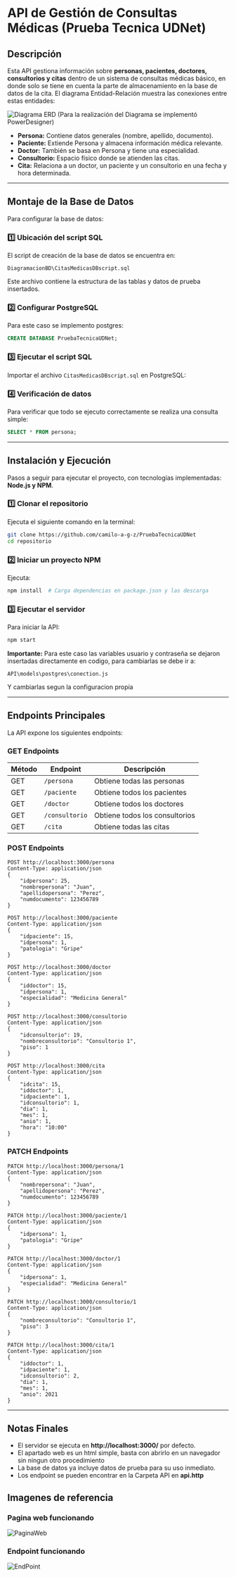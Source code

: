 # API de Gestión de Consultas Médicas (Prueba Tecnica UDNet)

## Descripción

Esta API gestiona información sobre **personas, pacientes, doctores, consultorios y citas** dentro de un sistema de consultas médicas básico, en donde solo se tiene en cuenta la parte de almacenamiento en la base de datos de la cita. El diagrama Entidad-Relación muestra las conexiones entre estas entidades:

![Diagrama ERD](imgs/DiagramaBD.png)
(Para la realización del Diagrama se implementó PowerDesigner)

- **Persona:** Contiene datos generales (nombre, apellido, documento).
- **Paciente:** Extiende Persona y almacena información médica relevante.
- **Doctor:** También se basa en Persona y tiene una especialidad.
- **Consultorio:** Espacio físico donde se atienden las citas.
- **Cita:** Relaciona a un doctor, un paciente y un consultorio en una fecha y hora determinada.

---

## Montaje de la Base de Datos

Para configurar la base de datos:

### 1️⃣ Ubicación del script SQL
El script de creación de la base de datos se encuentra en:
```
DiagramacionBD\CitasMedicasDBscript.sql
```
Este archivo contiene la estructura de las tablas y datos de prueba insertados.

### 2️⃣ Configurar PostgreSQL
Para este caso se implemento postgres:
```sql
CREATE DATABASE PruebaTecnicaUDNet;
```

### 3️⃣ Ejecutar el script SQL
Importar el archivo `CitasMedicasDBscript.sql` en PostgreSQL:

### 4️⃣ Verificación de datos
Para verificar que todo se ejecuto correctamente se realiza una consulta simple:
```sql
SELECT * FROM persona;
```

---

## Instalación y Ejecución

Pasos a seguir para ejecutar el proyecto, con tecnologías implementadas: **Node.js y NPM**.

### 1️⃣ Clonar el repositorio
Ejecuta el siguiente comando en la terminal:
```sh
git clone https://github.com/camilo-a-g-z/PruebaTecnicaUDNet
cd repositorio
```

### 2️⃣ Iniciar un proyecto NPM
Ejecuta:
```sh
npm install  # Carga dependencias en package.json y las descarga
```

### 3️⃣ Ejecutar el servidor
Para iniciar la API:
```sh
npm start
```
**Importante:** Para este caso las variables usuario y contraseña se dejaron insertadas directamente en codigo, para cambiarlas se debe ir a:
```
API\models\postgres\conection.js
```
Y cambiarlas segun la configuracion propia

---

## Endpoints Principales

La API expone los siguientes endpoints:

### **GET Endpoints**
| Método | Endpoint       | Descripción                    |
| ------ | -------------- | ------------------------------ |
| GET    | `/persona`     | Obtiene todas las personas     |
| GET    | `/paciente`    | Obtiene todos los pacientes    |
| GET    | `/doctor`      | Obtiene todos los doctores     |
| GET    | `/consultorio` | Obtiene todos los consultorios |
| GET    | `/cita`        | Obtiene todas las citas        |

### **POST Endpoints**
```http
POST http://localhost:3000/persona
Content-Type: application/json
{
    "idpersona": 25,
    "nombrepersona": "Juan",
    "apellidopersona": "Perez",
    "numdocumento": 123456789
}
```
```http
POST http://localhost:3000/paciente
Content-Type: application/json
{
    "idpaciente": 15,
    "idpersona": 1,
    "patologia": "Gripe"
}
```
```http
POST http://localhost:3000/doctor
Content-Type: application/json
{
    "iddoctor": 15,
    "idpersona": 1,
    "especialidad": "Medicina General"
}
```
```http
POST http://localhost:3000/consultorio
Content-Type: application/json
{
    "idconsultorio": 19,
    "nombreconsultorio": "Consultorio 1",
    "piso": 1
}
```
```http
POST http://localhost:3000/cita
Content-Type: application/json
{
    "idcita": 15,
    "iddoctor": 1,
    "idpaciente": 1,
    "idconsultorio": 1,
    "dia": 1,
    "mes": 1,
    "anio": 1,
    "hora": "10:00"
}
```

### **PATCH Endpoints**
```http
PATCH http://localhost:3000/persona/1
Content-Type: application/json
{
    "nombrepersona": "Juan",
    "apellidopersona": "Perez",
    "numdocumento": 123456789
}
```
```http
PATCH http://localhost:3000/paciente/1
Content-Type: application/json
{
    "idpersona": 1,
    "patologia": "Gripe"
}
```
```http
PATCH http://localhost:3000/doctor/1
Content-Type: application/json
{
    "idpersona": 1,
    "especialidad": "Medicina General"
}
```
```http
PATCH http://localhost:3000/consultorio/1
Content-Type: application/json
{
    "nombreconsultorio": "Consultorio 1",
    "piso": 3
}
```
```http
PATCH http://localhost:3000/cita/1
Content-Type: application/json
{
    "iddoctor": 1,
    "idpaciente": 1,
    "idconsultorio": 2,
    "dia": 1,
    "mes": 1,
    "anio": 2021
}
```

---

## Notas Finales
- El servidor se ejecuta en **http://localhost:3000/** por defecto.
- El apartado web es un html simple, basta con abrirlo en un navegador sin ningun otro procedimiento
- La base de datos ya incluye datos de prueba para su uso inmediato.
- Los endpoint se pueden encontrar en la Carpeta API en **api.http**

## Imagenes de referencia
### Pagina web funcionando
![PaginaWeb](imgs\web.png)
### Endpoint funcionando
![EndPoint](imgs\endpoint.png)